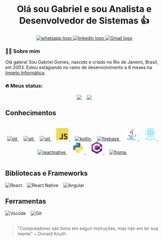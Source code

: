 <img href=""/>

<h1 align="center">Olá sou Gabriel e sou Analista e Desenvolvedor de Sistemas 👍</h1>

<div align="center">
    <a href="https://wa.me/5521987451848" target="_blank">
      <img src="https://img.shields.io/badge/WhatsApp-25D366?style=for-the-badge&logo=whatsapp&logoColor=white" height="25" alt="whatsapp logo" target="_blank">
    </a>
    <a href="https://www.linkedin.com/in/gabrielgomessouza/">    
        <img src="https://img.shields.io/static/v1?message=LinkedIn&logo=linkedin&label=&color=0077B5&logoColor=white&labelColor=&style=for-the-badge" height="25" alt="linkedin logo"  />
    </a>
    <a href="mailto:gabriel@mpsouza.com.br" alt="Send me an email">
        <img src="https://img.shields.io/badge/Gmail-D14836?style=for-the-badge&logo=gmail&logoColor=white" height="25" alt="Gmail logo"  />
    </a>
</div>

<h3 align="left">👩‍💻  Sobre mim</h3>
<p align="left">
Olá galera! Sou Gabriel Gomes, nascido e criado no Rio de Janeiro, Brasil, em 2003. Estou estágiando no ramo de desenvolvimento a 6 meses na <a href="https://impeto.com.br/" alt="Site da Impeto">Impeto Informática</a>. <br>
 </p>

<h3 align="left">🔥 Meus status:</h3>
<p align="center"><img align="center" src="https://github-readme-streak-stats.herokuapp.com/?user=GabrielG-tech&theme=dark&hide_border=false&locale=pt-br" height="200"> &nbsp;&nbsp; <img align="center" src="https://github-readme-stats.vercel.app/api/top-langs/?username=GabrielG-tech&theme=dark&show_icons=true&hide_border=false&layout=compact&locale=pt-br" height="200"/></p>

## Conhecimentos

<div align="center"><br>
 <a href="https://www.python.org/" target="_blank" rel="noreferrer"> <img src="https://www.vectorlogo.zone/logos/python/python-icon.svg" alt="git" width="40" height="40" /> </a>&nbsp;&nbsp;&nbsp;
 <a href="https://angular.dev/" target="_blank" rel="noreferrer"> <img src="https://www.vectorlogo.zone/logos/angular/angular-icon.svg" alt="git" width="40" height="40" /> </a>&nbsp;&nbsp;&nbsp;
 <a href="https://git-scm.com/" target="_blank" rel="noreferrer"> <img src="https://www.vectorlogo.zone/logos/git-scm/git-scm-icon.svg" alt="git" width="40" height="40" /> </a>&nbsp;&nbsp;&nbsp;
 <a href="https://developer.mozilla.org/en-US/docs/Web/JavaScript" target="_blank" rel="noreferrer"> <img src="https://raw.githubusercontent.com/devicons/devicon/master/icons/javascript/javascript-original.svg" alt="javascript" width="40" height="40"/> </a>&nbsp;&nbsp;&nbsp;
 <a href="https://kotlinlang.org" target="_blank" rel="noreferrer"> <img src="https://www.vectorlogo.zone/logos/kotlinlang/kotlinlang-icon.svg" alt="kotlin" width="40" height="40"/> </a>&nbsp;&nbsp;&nbsp;
 <a href="https://firebase.google.com/" target="_blank" rel="noreferrer"> <img src="https://www.vectorlogo.zone/logos/firebase/firebase-icon.svg" alt="firebase" width="40" height="40"/> </a>&nbsp;&nbsp;&nbsp;
 <a href="https://www.java.com" target="_blank" rel="noreferrer"> <img src="https://raw.githubusercontent.com/devicons/devicon/master/icons/java/java-original.svg" alt="java" width="40" height="40"/> </a>&nbsp;&nbsp;&nbsp;
 <a href="https://reactjs.org/" target="_blank" rel="noreferrer"> <img src="https://raw.githubusercontent.com/devicons/devicon/master/icons/react/react-original-wordmark.svg" alt="react" width="40" height="40"/> </a>&nbsp;&nbsp;&nbsp;
 <a href="https://reactnative.dev/" target="_blank" rel="noreferrer"> <img src="https://reactnative.dev/img/header_logo.svg" alt="reactnative" width="40" height="40"/> </a>&nbsp;&nbsp;&nbsp;
 <a href="https://www.python.org" target="_blank" rel="noreferrer"> <img src="https://raw.githubusercontent.com/devicons/devicon/master/icons/python/python-original.svg" alt="python" width="40" height="40"/> </a>&nbsp;&nbsp;&nbsp;
 <a href="https://www.w3schools.com/cs/" target="_blank" rel="noreferrer"> <img src="https://raw.githubusercontent.com/devicons/devicon/master/icons/csharp/csharp-original.svg" alt="csharp" width="40" height="40"/> </a>&nbsp;&nbsp;&nbsp;
 <a href="https://www.figma.com/" target="_blank" rel="noreferrer"> <img src="https://www.vectorlogo.zone/logos/figma/figma-icon.svg" alt="figma" width="40" height="40"/> </a>&nbsp;&nbsp;&nbsp;
</div><br>

## Bibliotecas e Frameworks ##

  ![React](https://img.shields.io/badge/React-20232A?style=for-the-badge&logo=react&logoColor=61DAFB)&nbsp;&nbsp;&nbsp;
  ![React Native](https://img.shields.io/badge/React_Native-20232A?style=for-the-badge&logo=react&logoColor=61DAFB)&nbsp;&nbsp;&nbsp;
  ![Angular](https://img.shields.io/badge/Angular-DD0031?style=for-the-badge&logo=angular&logoColor=white)&nbsp;&nbsp;&nbsp;

## Ferramentas ##

  ![Vscode](https://img.shields.io/badge/Vscode-007ACC?style=for-the-badge&logo=visual-studio-code&logoColor=white)&nbsp;&nbsp;&nbsp;
  ![Git](https://img.shields.io/badge/GIT-E44C30?style=for-the-badge&logo=git&logoColor=white)&nbsp;&nbsp;&nbsp;
  <br><br>
  
> "Computadores são bons em seguir instruções, mas não em ler sua mente" ~ Donald Knuth
